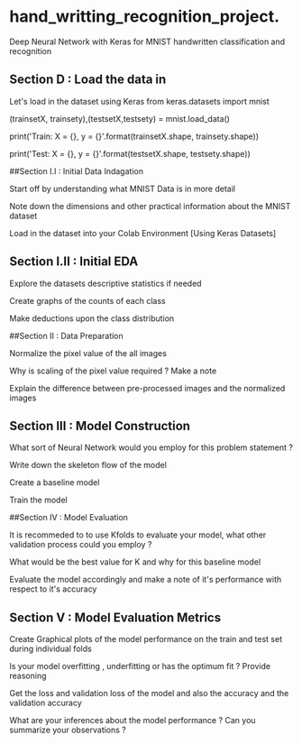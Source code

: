 # hand_writting_recognition_project.

Deep Neural Network with Keras for MNIST handwritten classification and recognition

## Section D : Load the data in

Let's load in the dataset using Keras
from keras.datasets import mnist 


(trainsetX, trainsety),(testsetX,testsety) = mnist.load_data()

print('Train: X = {}, y = {}'.format(trainsetX.shape, trainsety.shape)) 

print('Test: X = {}, y = {}'.format(testsetX.shape, testsety.shape))

##Section I.I : Initial Data Indagation

Start off by understanding what MNIST Data is in more detail

Note down the dimensions and other practical information about the MNIST dataset

Load in the dataset into your Colab Environment [Using Keras Datasets]

## Section I.II : Initial EDA

Explore the datasets descriptive statistics if needed

Create graphs of the counts of each class

Make deductions upon the class distribution

##Section II : Data Preparation

Normalize the pixel value of the all images

Why is scaling of the pixel value required ? Make a note

Explain the difference between pre-processed images and the normalized images

## Section III : Model Construction

What sort of Neural Network would you employ for this problem statement ?

Write down the skeleton flow of the model

Create a baseline model

Train the model

##Section IV : Model Evaluation

It is recommeded to to use Kfolds to evaluate your model, what other validation process could you employ ?

What would be the best value for K and why for this baseline model

Evaluate the model accordingly and make a note of it's performance with respect to it's accuracy

## Section V : Model Evaluation Metrics

Create Graphical plots of the model performance on the train and test set during individual folds

Is your model overfitting , underfitting or has the optimum fit ? Provide reasoning

Get the loss and validation loss of the model and also the accuracy and the validation accuracy

What are your inferences about the model performance ? Can you summarize your observations ?
